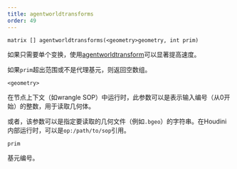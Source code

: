 ```yaml
---
title: agentworldtransforms
order: 49
---
```


`matrix [] agentworldtransforms(<geometry>geometry, int prim)`

如果只需要单个变换，使用[agentworldtransform](/zh-cn/houdini-vex/crowds/agentworldtransform "返回代理基元骨骼的当前世界空间变换。")可以显著提高速度。

如果`prim`超出范围或不是代理基元，则返回空数组。

`<geometry>`

在节点上下文（如wrangle SOP）中运行时，此参数可以是表示输入编号（从0开始）的整数，用于读取几何体。

或者，该参数可以是指定要读取的几何文件（例如`.bgeo`）的字符串。在Houdini内部运行时，可以是`op:/path/to/sop`引用。

`prim`

基元编号。
